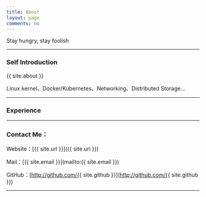```yaml
---
title: About
layout: page
comments: no
---
```


Stay hungry, stay foolish

---
### Self Introduction

{{ site.about }}

Linux kernel、Docker/Kubernetes、Networking、Distributed Storage...

---
### Experience



----

### Contact Me：

Website：[{{ site.url }}]({{ site.url }})

Mail：[{{ site.email }}](mailto:{{ site.email }})

GitHub：[http://github.com/{{ site.github }}](http://github.com/{{ site.github }})

----
